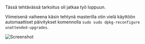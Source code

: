 Tässä tehtävässä tarkoitus oli jatkaa työ loppuun. 

Viimeisenä vaiheena käsin tehtynä masterilla otin vielä käyttöön automaattiset päivitykset komennolla `sudo sudo dpkg-reconfigure unattended-upgrades`. 

![Screenshot](https://github.com/user-attachments/assets/91ea8fa8-553d-4980-94db-50442ed94902)



